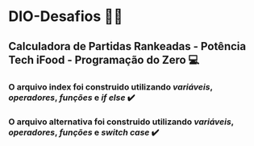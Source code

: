 # DIO-Desafios 👩‍🎓
## Calculadora de Partidas Rankeadas - Potência Tech iFood - Programação do Zero 💻

### O arquivo index foi construido utilizando *variáveis*, *operadores*, *funções* e *if else* ✔️

### O arquivo alternativa foi construido utilizando *variáveis*, *operadores*, *funções* e *switch case* ✔️

